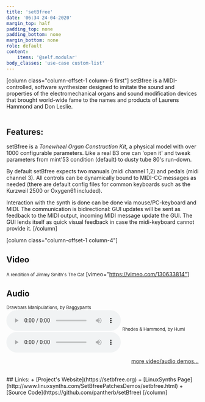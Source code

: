```yaml
---
title: 'setBfree'
date: '06:34 24-04-2020'
margin_top: half
padding_top: none
padding_bottom: none
margin_bottom: none
role: default
content:
    items: '@self.modular'
body_classes: 'use-case custom-list'
---
```

[column class="column-offset-1 column-6 first"]
setBfree is a MIDI-controlled, software synthesizer designed to imitate the sound and properties of the electromechanical organs and sound modification devices that brought world-wide fame to the names and products of Laurens Hammond and Don Leslie.
<br>
<br>

## Features:
setBfree is a _Tonewheel Organ Construction Kit_, a physical model with over 1000 configurable parameters. Like a real B3 one can 'open it' and tweak parameters from mint'53 condition (default) to dusty tube 80's run-down.

By default setBfree expects two manuals (midi channel 1,2) and pedals (midi channel 3). All controls can be dynamically bound to MIDI-CC messages as needed (there are default config files for common keyboards such as the Kurzweil 2500 or Oxygen61 included).

Interaction with the synth is done can be done via mouse/PC-keyboard and MIDI. The communication is bidirectional: GUI updates will be sent as feedback to the MIDI output, incoming MIDI message update the GUI. The GUI lends itself as quick visual feedback in case the midi-keyboard cannot provide it. 
[/column]

[column class="column-offset-1 column-4"]
## Video
<small>A rendition of Jimmy Smith's The Cat</small>
[vimeo="https://vimeo.com/130633814"]
<br>

## Audio
<small>Drawbars Manipulations, by Baggypants</small>
![Hammond Drawbars Manipulations, by Baggypants (setBfree)](setBfreeDrawbarsManipulationByBaggypants.mp3)
<small>Rhodes & Hammond, by Humi</small>
![Rhodes & Hammond, by Humi](RhodesHammondByHumi.mp3)
<br>
<p align="right">
 <a href="https://wiki.zynthian.org/index.php/Zynthian_Sound_Demos" target="_blank">more video/audio demos...</a>
</p>
<br>
## Links:
+ [Project's Website](https://setbfree.org)
+ [LinuxSynths Page](http://www.linuxsynths.com/SetBfreePatchesDemos/setbfree.html)
+ [Source Code](https://github.com/pantherb/setBfree)
[/column]

